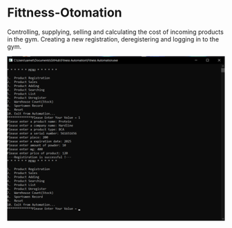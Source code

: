 # Fittness-Otomation
Controlling, supplying, selling and calculating the cost of incoming products in the gym. Creating a new registration, deregistering and logging in to the gym.
<p align="center">
  <img src="images/da312314c84ab7f0207af31c1f248aa2.png" width="700">
</p>
